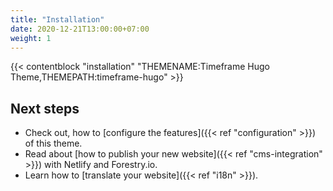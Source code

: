 ```yaml
---
title: "Installation"
date: 2020-12-21T13:00:00+07:00
weight: 1
---
```


{{< contentblock "installation" "THEMENAME:Timeframe Hugo Theme,THEMEPATH:timeframe-hugo" >}}

## Next steps

- Check out, how to [configure the features]({{< ref "configuration" >}}) of this theme.
- Read about [how to publish your new website]({{< ref "cms-integration" >}}) with Netlify and Forestry.io.
- Learn how to [translate your website]({{< ref "i18n" >}}).


